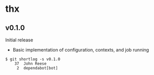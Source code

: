 thx
===

v0.1.0
------

Initial release

* Basic implementation of configuration, contexts, and job running

```
$ git shortlog -s v0.1.0
    37	John Reese
     2	dependabot[bot]
```

